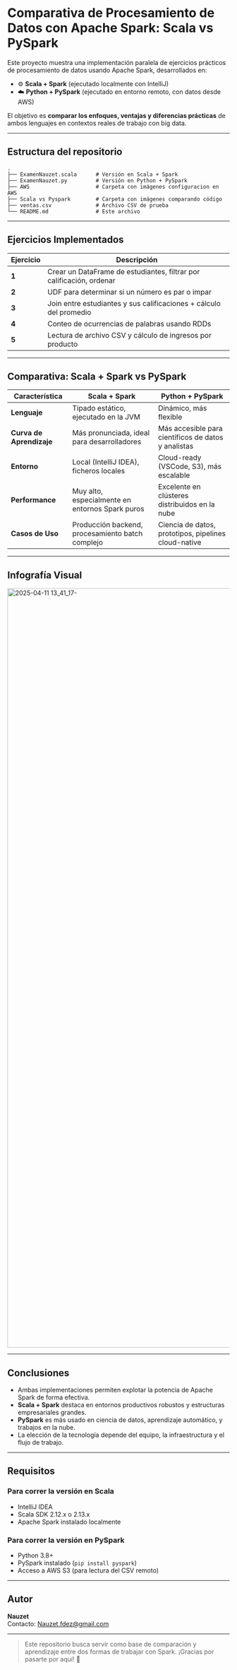 # Comparativa de Procesamiento de Datos con Apache Spark: Scala vs PySpark

Este proyecto muestra una implementación paralela de ejercicios prácticos de procesamiento de datos usando Apache Spark, desarrollados en:

- ⚙️ **Scala + Spark** (ejecutado localmente con IntelliJ)
- ☁️ **Python + PySpark** (ejecutado en entorno remoto, con datos desde AWS)

El objetivo es **comparar los enfoques, ventajas y diferencias prácticas** de ambos lenguajes en contextos reales de trabajo con big data.

---

##  Estructura del repositorio

```
.
├── ExamenNauzet.scala      # Versión en Scala + Spark
├── ExamenNauzet.py         # Versión en Python + PySpark
├── AWS                     # Carpeta con imágenes configuracion en AWS
├── Scala vs Pyspark        # Carpeta con imágenes comparando código 
├── ventas.csv              # Archivo CSV de prueba
└── README.md               # Este archivo
```

---

##  Ejercicios Implementados

| Ejercicio | Descripción                                                                 |
|----------|-----------------------------------------------------------------------------|
| **1**     | Crear un DataFrame de estudiantes, filtrar por calificación, ordenar       |
| **2**     | UDF para determinar si un número es par o impar                            |
| **3**     | Join entre estudiantes y sus calificaciones + cálculo del promedio         |
| **4**     | Conteo de ocurrencias de palabras usando RDDs                              |
| **5**     | Lectura de archivo CSV y cálculo de ingresos por producto                  |

---

##  Comparativa: Scala + Spark vs PySpark

| Característica            | Scala + Spark                                       | Python + PySpark                                       |
|--------------------------|----------------------------------------------------|--------------------------------------------------------|
| **Lenguaje**             | Tipado estático, ejecutado en la JVM               | Dinámico, más flexible                                 |
| **Curva de Aprendizaje** | Más pronunciada, ideal para desarrolladores        | Más accesible para científicos de datos y analistas    |
| **Entorno**              | Local (IntelliJ IDEA), ficheros locales            | Cloud-ready (VSCode, S3), más escalable                |
| **Performance**          | Muy alto, especialmente en entornos Spark puros    | Excelente en clústeres distribuidos en la nube         |
| **Casos de Uso**         | Producción backend, procesamiento batch complejo   | Ciencia de datos, prototipos, pipelines cloud-native   |

---

##  Infografía Visual

<img width="1720" alt="2025-04-11 13_41_17-" src="https://github.com/user-attachments/assets/2af766f8-9638-4c13-9a10-7acd14bafdac" />


---

##  Conclusiones

- Ambas implementaciones permiten explotar la potencia de Apache Spark de forma efectiva.
- **Scala + Spark** destaca en entornos productivos robustos y estructuras empresariales grandes.
- **PySpark** es más usado en ciencia de datos, aprendizaje automático, y trabajos en la nube.
- La elección de la tecnología depende del equipo, la infraestructura y el flujo de trabajo.

---

##  Requisitos

### Para correr la versión en Scala
- IntelliJ IDEA
- Scala SDK 2.12.x o 2.13.x
- Apache Spark instalado localmente


### Para correr la versión en PySpark
- Python 3.8+
- PySpark instalado (`pip install pyspark`)
- Acceso a AWS S3 (para lectura del CSV remoto)

---

## Autor

**Nauzet**  
 Contacto: Nauzet.fdez@gmail.com

---

> Este repositorio busca servir como base de comparación y aprendizaje entre dos formas de trabajar con Spark. ¡Gracias por pasarte por aquí! 🚀
